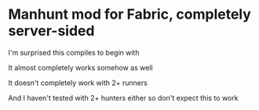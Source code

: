 # Manhunt mod for Fabric, completely server-sided

I'm surprised this compiles to begin with

It almost completely works somehow as well

It doesn't completely work with 2+ runners

And I haven't tested with 2+ hunters either so don't expect this to work
